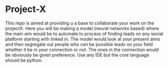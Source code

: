 # Project-X
This repo is aimed at providing u a base to collaborate your work on the projectX. Here you will be making a model (neural networks based) where the main aim would be to automate to process of finding leads on any social platform starting with linked in. The model would look at your present aims and then segregate out people who can be possible leads on your field whether it be in your connection or not. The ones in the connection would be obviously be given preference. Use any IDE but the core language should be python.
